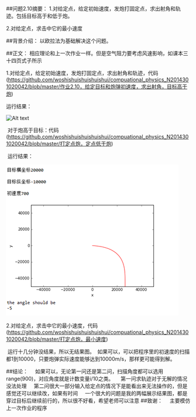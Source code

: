 ##问题2.10摘要：
  1.对给定点，给定初始速度，发炮打固定点，求出射角和轨迹。包括目标高于和低于炮。
  
  2.对给定点，求击中它的最小速度
  
##背景介绍：
  以欧拉法为基础解决这个问题。
  
##正文：
  相应理论和上一次作业一样。但是空气阻力要考虑风速影响，如课本三十四页式子所示
  
  
  
  1.对给定点，给定初始速度，发炮打固定点，求出射角和轨迹，代码(https://github.com/woshishuishuishuishui/compuational_physics_N2014301020042/blob/master/作业2.10，给定目标和炮弹初速度，求出射角，目标高于炮)
  
  运行结果：
  
  ![Alt text](https://github.com/woshishuishuishuishui/compuational_physics_N2014301020042/blob/master/炮打定点运行.png)
 
  对于炮高于目标：代码
(https://github.com/woshishuishuishuishui/compuational_physics_N2014301020042/blob/master/打定点炮，定点低于炮)

  运行结果：
  
  ![Alt text](https://github.com/woshishuishuishuishui/compuational_physics_N2014301020042/blob/master/定点低于炮的%20取负角运行.png)
  
  2.对给定点，求击中它的最小速度，代码
  (https://github.com/woshishuishuishuishui/compuational_physics_N2014301020042/blob/master/打定点炮，最小速度)
  
  运行十几分钟没结果，所以无结果图。
  如果可以，可以把程序里的初速度的扫描都1到10000，只要炮弹实际速度能够达到10000m/s，那样更可能得到解。
  
##结论：
     如果可以，无论第一问还是第二问，扫描角度都可以选用range(900)，对应角度就是计数变量i/10之类。
     
     第一问求轨迹对于无解的情况没法处理
     
     第二问很大一部分输入给定点的情况下是能看出来无法操作的，但是感觉还可以继续改，如果有时间
     
     一个很大的问题是我的两幅展示结果图，都是穿过目标后继续前行的，所以很不好看，希望老师可以注意
##致谢：
     主要模仿上一次作业的程序
